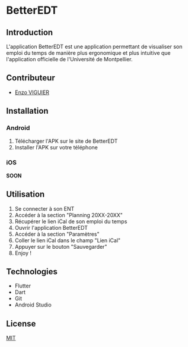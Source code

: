 # BetterEDT

## Introduction

L'application BetterEDT est une application permettant de visualiser son emploi du temps de manière plus ergonomique et plus intuitive que l'application officielle de l'Université de Montpellier.

## Contributeur

- [Enzo VIGUIER](https://github.com/enzo-viguier)

## Installation

### Android

1. Télécharger l'APK sur le site de BetterEDT
2. Installer l'APK sur votre téléphone

### iOS

[//]: # (1. Télécharger le code source de BetterEDT)

[//]: # (2. Ouvrir le projet avec Xcode)

[//]: # (3. Compiler le projet avec Xcode)

[//]: # (4. Installer l'application sur votre téléphone)

**SOON**

## Utilisation

1. Se connecter à son ENT
2. Accéder à la section "Planning 20XX-20XX"
3. Récupérer le lien iCal de son emploi du temps
4. Ouvrir l'application BetterEDT
5. Accéder à la section "Paramètres"
6. Coller le lien iCal dans le champ "Lien iCal"
7. Appuyer sur le bouton "Sauvegarder"
8. Enjoy !

## Technologies

- Flutter
- Dart
- Git
- Android Studio

## License

[MIT](https://choosealicense.com/licenses/mit/)

